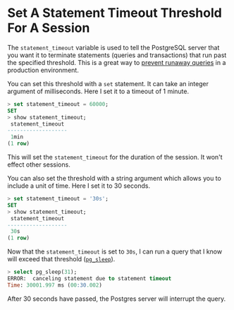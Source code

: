 # Set A Statement Timeout Threshold For A Session

The `statement_timeout` variable is used to tell the PostgreSQL server that you want it to terminate statements (queries and transactions) that run past the specified threshold. This is a great way to [prevent runaway queries](https://blog.crunchydata.com/blog/control-runaway-postgres-queries-with-statement-timeout) in a production environment.

You can set this threshold with a `set` statement. It can take an integer argument of milliseconds. Here I set it to a timeout of 1 minute.

```sql
> set statement_timeout = 60000;
SET
> show statement_timeout;
 statement_timeout
-------------------
 1min
(1 row)
```

This will set the `statement_timeout` for the duration of the session. It won't effect other sessions.

You can also set the threshold with a string argument which allows you to include a unit of time. Here I set it to 30 seconds.

```sql
> set statement_timeout = '30s';
SET
> show statement_timeout;
 statement_timeout
-------------------
 30s
(1 row)
```

Now that the `statement_timeout` is set to `30s`, I can run a query that I know will exceed that threshold ([`pg_sleep`](https://www.postgresql.org/docs/current/functions-datetime.html#FUNCTIONS-DATETIME-DELAY)).

```sql
> select pg_sleep(31);
ERROR:  canceling statement due to statement timeout
Time: 30001.997 ms (00:30.002)
```

After 30 seconds have passed, the Postgres server will interrupt the query.
